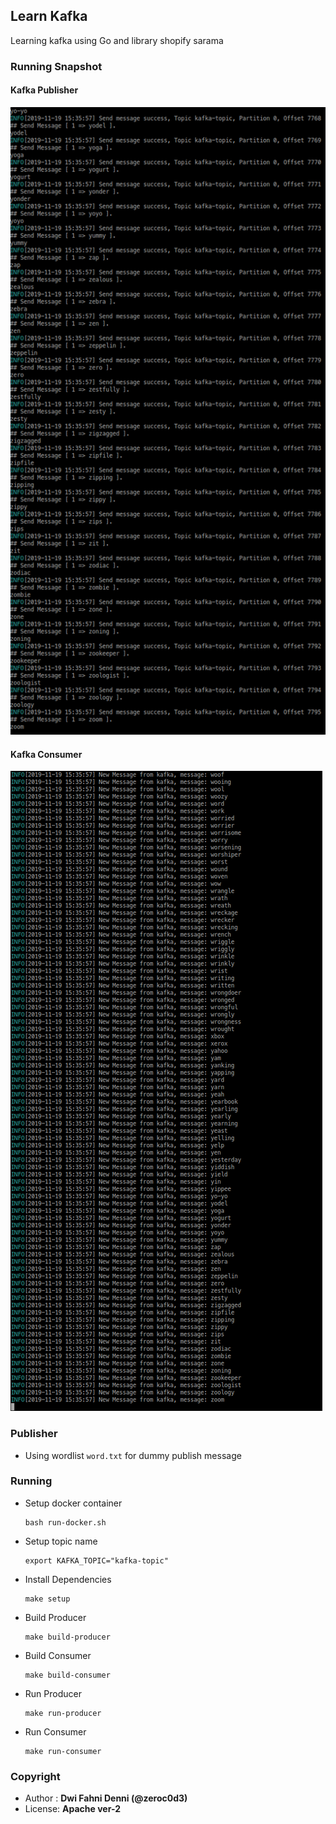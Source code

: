 ## Learn Kafka
Learning kafka using Go and library shopify sarama

### Running Snapshot

#### Kafka Publisher
![Kafka-Publisher](./snapshot/kafka-producers.png)

#### Kafka Consumer
![Kafka-Consumer](./snapshot/kafka-consumer.png)

### Publisher
* Using wordlist `word.txt` for dummy publish message

### Running
* Setup docker container
  ```
  bash run-docker.sh
  ```

* Setup topic name
  ```
  export KAFKA_TOPIC="kafka-topic"
  ```

* Install Dependencies
  ```
  make setup
  ```

* Build Producer
  ```
  make build-producer
  ```

* Build Consumer
  ```
  make build-consumer
  ```

* Run Producer
  ```
  make run-producer
  ```

* Run Consumer
  ```
  make run-consumer
  ```

### Copyright
* Author : **Dwi Fahni Denni (@zeroc0d3)**
* License: **Apache ver-2**